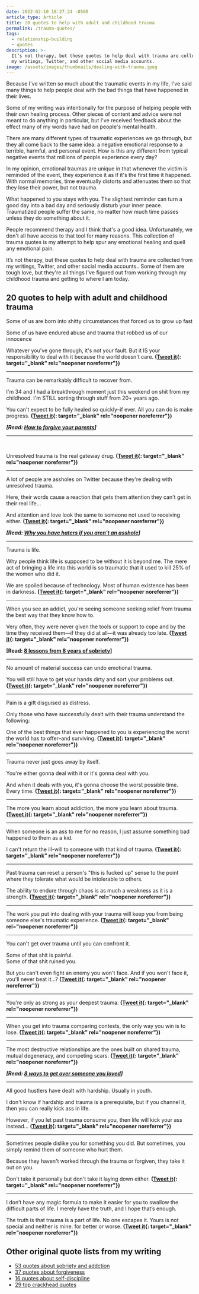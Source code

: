 ```yaml
---
date: 2022-02-10 18:27:24 -0500
article_type: Article
title: 20 quotes to help with adult and childhood trauma
permalink: /trauma-quotes/
tags:
  - relationship-building
  - quotes
description: >-
  It’s not therapy, but these quotes to help deal with trauma are collected from
  my writings, Twitter, and other social media accounts.
image: /assets/images/thumbnails/dealing-with-trauma.jpeg
---
```

Because I've written so much about the traumatic events in my life, I've said many things to help people deal with the bad things that have happened in their lives.&nbsp;

Some of my writing was intentionally for the purpose of helping people with their own healing process. Other pieces of content and advice were not meant to do anything in particular, but I've received feedback about the effect many of my words have had on people's mental health.

There are many different types of traumatic experiences we go through, but they all come back to the same idea: a negative emotional response to a terrible, harmful, and personal event. How is this any different from typical negative events that millions of people experience every day?

In my opinion, emotional traumas are unique in that whenever the victim is reminded of the event, they experience it as if it's the first time it happened. With normal memories, time eventually distorts and attenuates them so that they lose their power, but not trauma.

What happened to you stays with you. The slightest reminder can turn a good day into a bad day and seriously disturb your inner peace. Traumatized people suffer the same, no matter how much time passes unless they do something about it.

People recommend therapy and I think that's a good idea. Unfortunately, we don't all have access to that tool for many reasons. This collection of trauma quotes is my attempt to help spur any emotional healing and quell any emotional pain.

It’s not therapy, but these quotes to help deal with trauma are collected from my writings, Twitter, and other social media accounts.. Some of them are tough love, but they're all things I've figured out from working through my childhood trauma and getting to where I am today.&nbsp;

## 20 quotes to help with adult and childhood trauma

Some of us are born into shitty circumstances that forced us to grow up fast

Some of us have endured abuse and trauma that robbed us of our innocence

Whatever you've gone through, it's not your fault. But it IS your responsibility to deal with it because the world doesn't care. **([Tweet it](https://twitter.com/EdLatimore/status/1194601396391297024){: target="_blank" rel="noopener noreferrer"})**

---

Trauma can be remarkably difficult to recover from.

I'm 34 and I had a breakthrough moment just this weekend on shit from my childhood. I'm STILL sorting through stuff from 20+ years ago.

You can't expect to be fully healed so quickly–if ever. All you can do is make progress. **([Tweet it](https://twitter.com/EdLatimore/status/1153394461881143301){: target="_blank" rel="noopener noreferrer"})**

***\[Read: [How to forgive your parents](/how-to-understand-and-forgive-your-parents/)\]***

---

&nbsp;

Unresolved trauma is the real gateway drug. **([Tweet it](https://twitter.com/EdLatimore/status/1461522593131937803){: target="_blank" rel="noopener noreferrer"})**

---

A lot of people are assholes on Twitter because they're dealing with unresolved trauma.

Here, their words cause a reaction that gets them attention they can't get in their real life…

And attention and love look the same to someone not used to receiving either.&nbsp;**([Tweet it](https://twitter.com/EdLatimore/status/1387226327430926341){: target="_blank" rel="noopener noreferrer"})**

***\[Read: [Why you have haters if you aren't an asshole](/why-you-have-haters-even-if-you-arent-an-asshole/)\]***

---

Trauma is life.

Why people think life is supposed to be without it is beyond me. The mere act of bringing a life into this world is so traumatic that it used to kill 25% of the women who did it.

We are spoiled because of technology. Most of human existence has been in darkness. **([Tweet it](https://twitter.com/EdLatimore/status/1365082838832447490){: target="_blank" rel="noopener noreferrer"})**

---

When you see an addict, you're seeing someone seeking relief from trauma the best way that they know how to.

Very often, they were never given the tools or support to cope and by the time they received them—if they did at all—it was already too late. **([Tweet it](https://twitter.com/EdLatimore/status/1419795857646424071){: target="_blank" rel="noopener noreferrer"})**

**\[Read: [8 lessons from 8 years of sobriety](/sobriety-benefits/)\]**

---

No amount of material success can undo emotional trauma.

You will still have to get your hands dirty and sort your problems out. **([Tweet it](https://twitter.com/EdLatimore/status/1326979784409305093){: target="_blank" rel="noopener noreferrer"})**

---

Pain is a gift disguised as distress.

Only those who have successfully dealt with their trauma understand the following:

One of the best things that ever happened to you is experiencing the worst the world has to offer–and surviving. **([Tweet it](https://twitter.com/EdLatimore/status/1208068576097325057){: target="_blank" rel="noopener noreferrer"})**

---

Trauma never just goes away by itself.

You're either gonna deal with it or it's gonna deal with you.

And when it deals with you, it's gonna choose the worst possible time. Every time. **([Tweet it](https://twitter.com/EdLatimore/status/1261813943846211584){: target="_blank" rel="noopener noreferrer"})**

---

The more you learn about addiction, the more you learn about trauma. **([Tweet it](https://twitter.com/EdLatimore/status/1328540076289232897){: target="_blank" rel="noopener noreferrer"})**

---

When someone is an ass to me for no reason, I just assume something bad happened to them as a kid.

I can't return the ill-will to someone with that kind of trauma. **([Tweet it](https://twitter.com/EdLatimore/status/1327824989664530432){: target="_blank" rel="noopener noreferrer"})**

---

Past trauma can reset a person's "this is fucked up" sense to the point where they tolerate what would be intolerable to others.

The ability to endure through chaos is as much a weakness as it is a strength. **([Tweet it](https://twitter.com/EdLatimore/status/1387746647317360640){: target="_blank" rel="noopener noreferrer"})**

---

The work you put into dealing with your trauma will keep you from being someone else's traumatic experience. **([Tweet it](https://twitter.com/EdLatimore/status/1326685936143519744){: target="_blank" rel="noopener noreferrer"})**

---

You can't get over trauma until you can confront it.

Some of that shit is painful.<br>Some of that shit ruined you.

But you can't even fight an enemy you won't face. And if you won't face it, you'll never beat it…? **([Tweet it](https://twitter.com/EdLatimore/status/1155939230545149952){: target="_blank" rel="noopener noreferrer"})**

---

You're only as strong as your deepest trauma. **([Tweet it](https://twitter.com/EdLatimore/status/1414787870896934913){: target="_blank" rel="noopener noreferrer"})**

---

When you get into trauma comparing contests, the only way you win is to lose. **([Tweet it](https://twitter.com/EdLatimore/status/1371367446532218881){: target="_blank" rel="noopener noreferrer"})**

---

The most destructive relationships are the ones built on shared trauma, mutual degeneracy, and competing scars. **([Tweet it](https://twitter.com/EdLatimore/status/1416736625506258945){: target="_blank" rel="noopener noreferrer"})**

***\[Read: [8 ways to get over someone you loved](/how-to-get-over-someone/)\]***

---

All good hustlers have dealt with hardship. Usually in youth.

I don't know if hardship and trauma is a prerequisite, but if you channel it, then you can really kick ass in life.

However, if you let past trauma consume you, then life will kick your ass instead… **([Tweet it](https://twitter.com/EdLatimore/status/1172470348224356354){: target="_blank" rel="noopener noreferrer"})**

---

Sometimes people dislike you for something you did. But sometimes, you simply remind them of someone who hurt them.

Because they haven't worked through the trauma or forgiven, they take it out on you.

Don't take it personally but don't take it laying down either. **([Tweet it](https://twitter.com/EdLatimore/status/1391043706002751493){: target="_blank" rel="noopener noreferrer"})**

---

I don’t have any magic formula to make it easier for you to swallow the difficult parts of life. I merely have the truth, and I hope that’s enough.

The truth is that trauma is a part of life. No one escapes it. Yours is not special and neither is mine. for better or worse. **([Tweet it](https://twitter.com/EdLatimore/status/1212824051540004864){: target="_blank" rel="noopener noreferrer"})**

## Other original quote lists from my writing

* [53 quotes about sobriety and addction](/ed-latimore-sobriety-quotes/)
* [37 quotes about forgiveness](/Ed-latimore-forgiveness-quotes/)
* [16 quotes about self-discipline](/ed-latimore-self-discipline-quotes/)
* [29 top crackhead quotes](/crackhead-head-quotes/)
